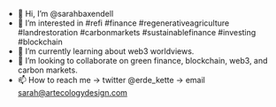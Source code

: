 - 👋 Hi, I’m @sarahbaxendell
- 👀 I’m interested in #refi #finance #regenerativeagriculture #landrestoration #carbonmarkets #sustainablefinance #investing #blockchain
- 🌱 I’m currently learning about web3 worldviews.
- 💞️ I’m looking to collaborate on green finance, blockchain, web3, and carbon markets.
- 📫 How to reach me -> twitter @erde_kette -> email sarah@artecologydesign.com

<!---
sarahbaxendell/sarahbaxendell is a ✨ special ✨ repository because its `README.md` (this file) appears on your GitHub profile.
You can click the Preview link to take a look at your changes.
--->
